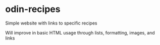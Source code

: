 # odin-recipes

Simple website with links to specific recipes

Will improve in basic HTML usage through lists, formatting, images, and links